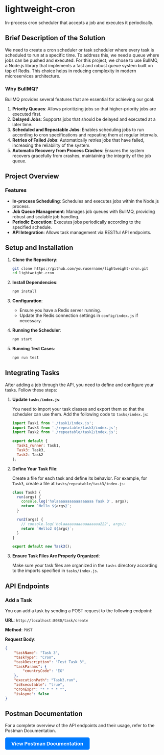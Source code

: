 # lightweight-cron

In-process cron scheduler that accepts a job and executes it periodically.

## Brief Description of the Solution

We need to create a cron scheduler or task scheduler where every task is scheduled to run at a specific time. To address this, we need a queue where jobs can be pushed and executed. For this project, we chose to use BullMQ, a Node.js library that implements a fast and robust queue system built on top of Redis. This choice helps in reducing complexity in modern microservices architecture.

### Why BullMQ?

BullMQ provides several features that are essential for achieving our goal:

1. **Priority Queues**: Allows prioritizing jobs so that higher-priority jobs are executed first.
2. **Delayed Jobs**: Supports jobs that should be delayed and executed at a later time.
3. **Scheduled and Repeatable Jobs**: Enables scheduling jobs to run according to cron specifications and repeating them at regular intervals.
4. **Retries of Failed Jobs**: Automatically retries jobs that have failed, increasing the reliability of the system.
5. **Automatic Recovery from Process Crashes**: Ensures the system recovers gracefully from crashes, maintaining the integrity of the job queue.

## Project Overview

### Features

- **In-process Scheduling**: Schedules and executes jobs within the Node.js process.
- **Job Queue Management**: Manages job queues with BullMQ, providing robust and scalable job handling.
- **Periodic Execution**: Executes jobs periodically according to the specified schedule.
- **API Integration**: Allows task management via RESTful API endpoints.

## Setup and Installation

1. **Clone the Repository**:
    ```bash
    git clone https://github.com/yourusername/lightweight-cron.git
    cd lightweight-cron
    ```

2. **Install Dependencies**:
    ```bash
    npm install
    ```

3. **Configuration**:
    - Ensure you have a Redis server running.
    - Update the Redis connection settings in `config/index.js` if necessary.

4. **Running the Scheduler**:
    ```bash
    npm start
    ```

5. **Running Test Cases**:
    ```bash
    npm run test
    ```

## Integrating Tasks

After adding a job through the API, you need to define and configure your tasks. Follow these steps:

1. **Update `tasks/index.js`**:

    You need to import your task classes and export them so that the scheduler can use them. Add the following code to `tasks/index.js`:

    ```js
    import Task1 from './task1/index.js';
    import Task3 from './repeatable/task3/index.js';
    import Task2 from './repeatable/task2/index.js';

    export default {
      Task1_runner: Task1,
      Task3: Task3,
      Task2: Task2
    };
    ```

2. **Define Your Task File**:

    Create a file for each task and define its behavior. For example, for `Task3`, create a file at `tasks/repeatable/task3/index.js`:

    ```js
    class Task3 {
      run(args) {
        console.log('holaaaaaaaaaaaaaaaaa Task 3', args);
        return `Hello ${args}`;
      }
    
      run2(args) {
        // console.log('holaaaaaaaaaaaaaaaaa222', args);
        return `Hello2 ${args}`;
      }
    }
    
    export default new Task3();
    ```

3. **Ensure Task Files Are Properly Organized**:

    Make sure your task files are organized in the `tasks` directory according to the imports specified in `tasks/index.js`.

## API Endpoints

### Add a Task

You can add a task by sending a POST request to the following endpoint:

**URL**: `http://localhost:8080/task/create`

**Method**: `POST`

**Request Body**:
```json
{
    "taskName": "Task 3",
    "taskType": "Cron",
    "taskDescription": "Test Task 3",
    "taskParams": {
        "countryCode": "EG"
    },
    "executionPath": "Task3.run",
    "isExecutable": "true",
    "cronExpr": "* * * * *",
    "isAsync": false
}
```

## Postman Documentation
For a complete overview of the API endpoints and their usage, refer to the Postman Documentation.

<a href="https://documenter.getpostman.com/view/37433771/2sA3rzLYxz" style="
display: inline-block;
padding: 10px 20px;
font-size: 16px;
font-weight: bold;
color: #fff;
background-color: #007bff;
text-align: center;
text-decoration: none;
border-radius: 5px;
border: none;
">View Postman Documentation</a>

